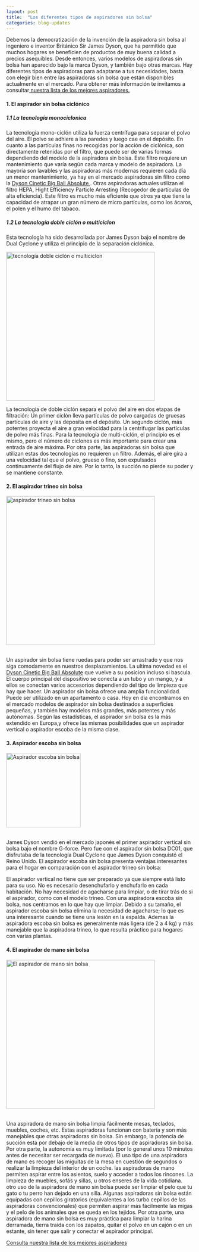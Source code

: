```yaml
---
layout: post
title:  "Los diferentes tipos de aspiradores sin bolsa"
categories: blog-updates
---
```


  Debemos la democratización de la invención de la aspiradora sin bolsa al ingeniero e inventor Británico Sir James Dyson, que ha permitido que muchos hogares se beneficien de productos de muy buena calidad a precios asequibles.
  Desde entonces, varios modelos de aspiradoras sin bolsa han aparecido bajo la marca Dyson, y también bajo otras marcas. Hay diferentes tipos de aspiradoras para adaptarse a tus necesidades, basta con elegir bien entre las aspiradoras sin bolsa que están disponibles actualmente en el mercado.
  Para obtener más información te invitamos a consultar<a href="{{ site.url }}"> nuestra lista de los mejores aspiradores.</a>
<p>
  <h4>1. El aspirador sin bolsa ciclónico</h4>
</p>
<p>
  <h5>1.1 La tecnología monociclonica</h5>
</p>
<p>
  La tecnología mono-ciclón utiliza la fuerza centrífuga para separar el polvo del aire. El polvo se adhiere a las paredes y luego cae en el depósito.
  En cuanto a las partículas finas no recogidas por la acción de ciclónica, son directamente retenidas por el filtro, que puede ser de varias formas dependiendo del modelo de la aspiradora sin bolsa.
  Este filtro requiere un mantenimiento que varía según cada marca y modelo de aspiradora. La mayoría son lavables y las aspiradoras más modernas requieren cada día un menor mantenimiento, ya hay en el mercado aspiradoras sin filtro como la <a href="{{ site.url }}/test-dyson-cinetic-big-ball-absolute/">Dyson Cinetic Big Ball Absolute </a>.
  Otras aspiradoras actuales utilizan el filtro HEPA, Hight Efficiency Particle Arresting (Recogedor de partículas de alta eficiencia). Este filtro es mucho más eficiente que otros ya que tiene la capacidad de atrapar un gran número de micro partículas, como los ácaros, el polen y el humo del tabaco.
</p>
<p>
  <h5>1.2 La tecnología doble ciclón o multiciclon </h5>
</p>
<p>
  Esta tecnología ha sido desarrollada por James Dyson bajo el nombre de Dual Cyclone y utiliza el principio de la separación ciclónica.
</p>
<div class="text-center">
  <img src="{{ site.url }}/assets/img/varias/Dyson_Big_Ball_21.jpg" width="400" height="auto" alt="tecnología doble ciclón o multiciclon">
</div>
<p>
  La tecnología de doble ciclón separa el polvo del aire en dos etapas de filtración:
  Un primer ciclón lleva partículas de polvo cargadas de gruesas partículas de aire y las deposita en el depósito.
  Un segundo ciclón, más potentes proyecta el aire a gran velocidad para la centrifugar las partículas de polvo más finas.
  Para la tecnología de multi-ciclón, el principio es el mismo, pero el número de ciclones es más importante para crear una entrada de aire máxima.
  Por otra parte, las aspiradoras sin bolsa que utilizan estas dos tecnologías no requieren un filtro. Además, el aire gira a una velocidad tal que el polvo, grueso o fino, son expulsados continuamente del flujo de aire. Por lo tanto, la succión no pierde su poder y se mantiene constante.
</p>
<p>
  <h4>2. El aspirador trineo sin bolsa</h4>
</p>
<div class="text-center">
  <img src="{{ site.url }}/assets/img/varias/cleaning-1224832.jpg" width="400" height="auto" alt="aspirador trineo sin bolsa">
</div>
<br>
<p>
  Un aspirador sin bolsa tiene ruedas para poder ser arrastrado y que nos siga comodamente en nuestros desplazamientos.
  La ultima novedad es el <a href="{{ site.url }}/test-dyson-cinetic-big-ball-absolute">Dyson Cinetic Big Ball Absolute</a>
  que vuelve a su posicion incluso si bascula.
  El cuerpo principal del dispositivo se conecta a un tubo y un mango, y a ellos se conectan varios accesorios dependiendo del tipo de limpieza que hay que hacer.
  Un aspirador sin bolsa ofrece una amplia funcionalidad. Puede ser utilizado en un apartamento o casa. Hoy en dia encontramos en el mercado modelos de aspirador sin  bolsa destinados a superficies pequeñas, y también hay modelos más grandes, más potentes y más autónomas.
  Según las estadísticas, el aspirador sin bolsa es la más extendido en Europa,y ofrece las mismas posibilidades que un aspirador vertical o aspirador escoba de la misma clase.
</p>
<p>
  <h4>3. Aspirador escoba sin bolsa</h4>
</p>
<div class="text-center">
  <img src="{{ site.url }}/assets/img/DysonV6/V6-Fluffy.jpg" width="200" height="auto" alt="Aspirador escoba sin bolsa">
</div>
<br>
<p>
  James Dyson vendió en el mercado japonés el primer aspirador vertical sin bolsa bajo el nombre G-force. Pero fue con el aspirador sin bolsa DC01, que disfrutaba de la tecnología Dual Cyclone que James Dyson conquistó el Reino Unido.
  El aspirador escoba sin bolsa presenta ventajas interesantes para el hogar en comparación con el aspirador trineo sin bolsa:
</p>
<p>
  El aspirador vertical no tiene que ser preparado ya que siempre está listo para su uso.
  No es necesario desenchufarlo y enchufarlo en cada habitación.
  No hay necesidad de agacharse para limpiar, o de tirar trás de si el aspirador, como con  el modelo trineo.
  Con una aspiradora escoba sin bolsa, nos centramos en lo que hay que limpiar.
  Debido a su tamaño, el aspirador escoba sin bolsa elimina la necesidad de agacharse; lo que es una interesante cuando se tiene una lesión en la espalda.
  Ademas la aspiradora escoba sin bolsa es generalmente más ligera (de 2 a 4 kg) y más manejable que la aspiradora trineo, lo que resulta práctico para hogares con varias plantas.
</p>
<p>
  <h4>4. El aspirador de mano sin bolsa</h4>
</p>
<div class="text-center">
  <img src="{{ site.url }}/assets/img/DysonV6/V6_Total_Clean__coche.jpg" width="400" height="auto" alt="El aspirador de mano sin bolsa">
</div>
<br>
<p>
  Una aspiradora de mano sin bolsa limpia fácilmente mesas, teclados, muebles, coches, etc.
  Estas aspiradoras funcionan con batería y son más manejables que otras aspiradoras sin bolsa.
  Sin embargo, la potencia de succión está por debajo de la media de otros tipos de aspiradoras sin bolsa. Por otra parte, la autonomía es muy limitada (por lo general unos 10 minutos antes de necesitar ser recargada de nuevo).
  El uso tipo de una aspiradora de mano es recoger las miguitas de la mesa en cuestión de segundos o realizar la limpieza del interior de un coche. las aspiradoras de mano permiten aspirar entre los asientos, suelo y acceder a todos los rincones.
  La limpieza de muebles, sofás y sillas, u otros enseres de la vida cotidiana. otro uso de la aspiradora de mano sin bolsa puede ser limpiar el pelo que tu gato o tu perro han dejado en una silla.
  Algunas aspiradoras sin bolsa están equipadas con cepillos giratorios (equivalentes a los turbo cepillos de las aspiradoras convencionales) que permiten aspirar más fácilmente las migas y el pelo de los animales que se queda en los tejidos.
  Por otra parte, una aspiradora de mano sin bolsa es muy práctica para limpiar la harina derramada, tierra traída con los zapatos, quitar el polvo en un cajón o en un estante, sin tener que salir y conectar el aspirador principal.
</p>

<div class="text-center">
<a class="warning hollow button" href="{{ site.url }}">Consulta nuestra lista de los mejores aspiradores</a>
</div>
